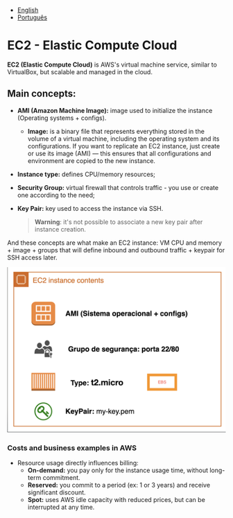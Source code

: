 - [English](module02.md)
- [Português](module02.pt.md)

# EC2 - Elastic Compute Cloud

**EC2 (Elastic Compute Cloud)** is AWS's virtual machine service, similar to VirtualBox, but scalable and managed in the cloud.

## Main concepts:
- **AMI (Amazon Machine Image):** image used to initialize the instance (Operating systems + configs). 
    * **Image:** is a binary file that represents everything stored in the volume of a virtual machine, including the operating system and its configurations. If you want to replicate an EC2 instance, just create or use its image (AMI) — this ensures that all configurations and environment are copied to the new instance.
- **Instance type:** defines CPU/memory resources;
- **Security Group:** virtual firewall that controls traffic - you use or create one according to the need; 
- **Key Pair:** key used to access the instance via SSH.
        
  > **Warning**: it's not possible to associate a new key pair after instance creation.

And these concepts are what make an EC2 instance: VM CPU and memory + image + groups that will define inbound and outbound traffic + keypair for SSH access later.


![alt text](./images/image.png)


### Costs and business examples in AWS

- Resource usage directly influences billing:  
  - **On-demand:** you pay only for the instance usage time, without long-term commitment.  
  - **Reserved:** you commit to a period (ex: 1 or 3 years) and receive significant discount.  
  - **Spot:** uses AWS idle capacity with reduced prices, but can be interrupted at any time. 